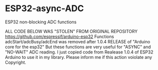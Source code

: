 # ESP32-async-ADC
ESP32 non-blocking ADC functions

 ALL CODE BELOW WAS "STOLEN" FROM ORIGINAL REPOSITORY https://github.com/espressif/arduino-esp32
 Functions adcStart/adcBusy/adcEnd was removed after 1.0.4 RELEASE of "Arduino core for the esp32"
 But these functions are very useful for "ASYNC" and "NO-WAIT" ADC reading.
 I just copied code from Realease 1.0.4 of ESP32 Arduino to use it in my library.
 Please inform me if this action voiolate any Copyright.
 
 
